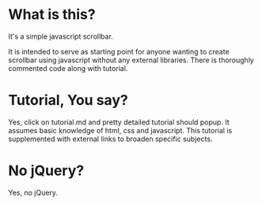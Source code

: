 # What is this?

It's a simple javascript scrollbar.

It is intended to serve as starting point for anyone wanting to create scrollbar using javascript
without any external libraries. There is thoroughly commented code along with tutorial.

# Tutorial, You say?

Yes, click on tutorial.md and pretty detailed tutorial should popup. It assumes basic knowledge of
html, css and javascript. This tutorial is supplemented with external links to broaden specific subjects. 

# No jQuery?

Yes, no jQuery.
